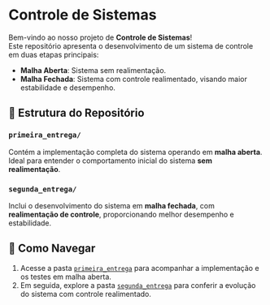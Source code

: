 # Controle de Sistemas

Bem-vindo ao nosso projeto de **Controle de Sistemas**!  
Este repositório apresenta o desenvolvimento de um sistema de controle em duas etapas principais:

- **Malha Aberta**: Sistema sem realimentação.  
- **Malha Fechada**: Sistema com controle realimentado, visando maior estabilidade e desempenho.

## 📁 Estrutura do Repositório


### `primeira_entrega/`
Contém a implementação completa do sistema operando em **malha aberta**.  
Ideal para entender o comportamento inicial do sistema **sem realimentação**.

### `segunda_entrega/`
Inclui o desenvolvimento do sistema em **malha fechada**, com **realimentação de controle**, proporcionando melhor desempenho e estabilidade.

## 🚀 Como Navegar

1. Acesse a pasta [`primeira_entrega`](./primeira_entrega) para acompanhar a implementação e os testes em malha aberta.
2. Em seguida, explore a pasta [`segunda_entrega`](./segunda_entrega) para conferir a evolução do sistema com controle realimentado.







